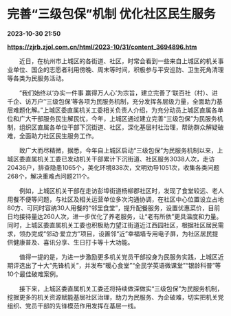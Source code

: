 # 完善“三级包保”机制 优化社区民生服务

**2023-10-30 21:50**

**https://zjrb.zjol.com.cn/html/2023-10/31/content_3694896.htm**

　　近日，在杭州市上城区的各街道、社区，时常会看到一些来自上城区的机关事业单位、国企的志愿者利用傍晚、周末等时间，积极参与平安巡防、卫生死角清理等各类为民服务活动。

　　“我们始终以‘办实一件事 赢得万人心’为宗旨，建立完善了‘联百社（村）、进千企、访万户’‘三级包保’等各项为民服务机制，充分发挥各层级力量，全面助力基层难题化解。”上城区委直属机关工委相关负责人介绍，为充分动员上城区直属各单位和广大干部服务民生解民忧，今年，上城区通过建立完善“三级包保”为民服务机制，组织区直属各单位干部下沉街道、社区，深化基层村社治理，帮助群众解疑破难，全面助力社区民生服务工作。

　　致广大而尽精微，据悉，今年自上城区启动“三级包保”为民服务机制以来，上城区委直属机关工委已发动机关干部累计下沉街道、社区服务3038人次，走访20436户，排查隐患1065个，美化环境838次，文明劝导1051次，收集各类问题268个，解决重难点问题211个。

　　例如，上城区机关干部在走访彭埠街道杨柳郡社区时，发现了食堂较远、老人用餐不便等问题，与社区及相关运营单位多次沟通协调，在社区中心位置设立占地80方、可同时容纳30人用餐的“邻里食堂”，提升配餐服务，设置优惠菜价，目前日均接待量达260人次，进一步优化了养老服务，让“老有所依”更具温度和力量。同时，上城区委直属机关工委也积极助力望江街道近江西园社区，根据社区居民需求，领办完成“邻动·爱立方”项目，设置邻“近”幸福墙专用电子屏，为社区居民提供健康普及、喜讯分享、生日打卡等十大功能。

　　值得一提的是，为进一步激励更多机关党员干部投身为民服务实践，上城区近期评选出了十大“先锋机关”，并发布“暖心食堂”“全民学英语微课堂”“银龄科普”等10个最佳破难案例。

　　接下来，上城区委直属机关工委还将持续做深做实“三级包保”为民服务机制，挖掘更多的机关资源赋能基层社区治理，助力为民服务、为企破难，切实把机关党组织、党员干部的先锋模范作用发挥在基层一线。
